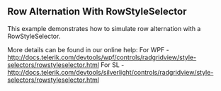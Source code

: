 ## Row Alternation With RowStyleSelector
This example demonstrates how to simulate row alternation with a RowStyleSelector.

More details can be found in our online help:
For WPF - http://docs.telerik.com/devtools/wpf/controls/radgridview/style-selectors/rowstyleselector.html
For SL - http://docs.telerik.com/devtools/silverlight/controls/radgridview/style-selectors/rowstyleselector.html
